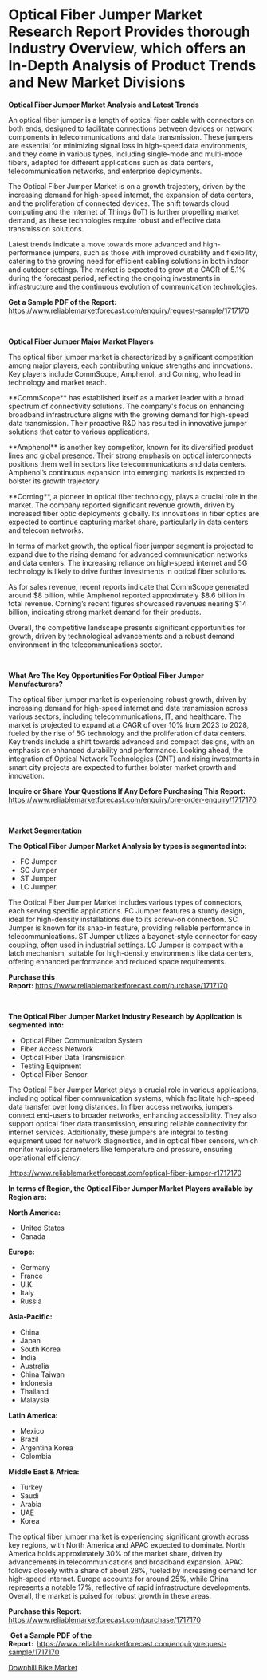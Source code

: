 <p><h1>Optical Fiber Jumper Market Research Report Provides thorough Industry Overview, which offers an In-Depth Analysis of Product Trends and New Market Divisions</h1></p><p><strong>Optical Fiber Jumper Market Analysis and Latest Trends</strong></p>
<p><p>An optical fiber jumper is a length of optical fiber cable with connectors on both ends, designed to facilitate connections between devices or network components in telecommunications and data transmission. These jumpers are essential for minimizing signal loss in high-speed data environments, and they come in various types, including single-mode and multi-mode fibers, adapted for different applications such as data centers, telecommunication networks, and enterprise deployments.</p><p>The Optical Fiber Jumper Market is on a growth trajectory, driven by the increasing demand for high-speed internet, the expansion of data centers, and the proliferation of connected devices. The shift towards cloud computing and the Internet of Things (IoT) is further propelling market demand, as these technologies require robust and effective data transmission solutions. </p><p>Latest trends indicate a move towards more advanced and high-performance jumpers, such as those with improved durability and flexibility, catering to the growing need for efficient cabling solutions in both indoor and outdoor settings. The market is expected to grow at a CAGR of 5.1% during the forecast period, reflecting the ongoing investments in infrastructure and the continuous evolution of communication technologies.</p></p>
<p><strong>Get a Sample PDF of the Report:&nbsp;</strong> <a href="https://www.reliablemarketforecast.com/enquiry/request-sample/1717170?utm_campaign=1893&utm_medium=2&utm_source=Github&utm_content=ia&utm_term=28122024&utm_id=optical-fiber-jumper">https://www.reliablemarketforecast.com/enquiry/request-sample/1717170</a></p>
<p>&nbsp;</p>
<p><strong>Optical Fiber Jumper Major Market Players</strong></p>
<p><p>The optical fiber jumper market is characterized by significant competition among major players, each contributing unique strengths and innovations. Key players include CommScope, Amphenol, and Corning, who lead in technology and market reach.</p><p>**CommScope** has established itself as a market leader with a broad spectrum of connectivity solutions. The company's focus on enhancing broadband infrastructure aligns with the growing demand for high-speed data transmission. Their proactive R&D has resulted in innovative jumper solutions that cater to various applications. </p><p>**Amphenol** is another key competitor, known for its diversified product lines and global presence. Their strong emphasis on optical interconnects positions them well in sectors like telecommunications and data centers. Amphenol’s continuous expansion into emerging markets is expected to bolster its growth trajectory.</p><p>**Corning**, a pioneer in optical fiber technology, plays a crucial role in the market. The company reported significant revenue growth, driven by increased fiber optic deployments globally. Its innovations in fiber optics are expected to continue capturing market share, particularly in data centers and telecom networks.</p><p>In terms of market growth, the optical fiber jumper segment is projected to expand due to the rising demand for advanced communication networks and data centers. The increasing reliance on high-speed internet and 5G technology is likely to drive further investments in optical fiber solutions.</p><p>As for sales revenue, recent reports indicate that CommScope generated around $8 billion, while Amphenol reported approximately $8.6 billion in total revenue. Corning’s recent figures showcased revenues nearing $14 billion, indicating strong market demand for their products. </p><p>Overall, the competitive landscape presents significant opportunities for growth, driven by technological advancements and a robust demand environment in the telecommunications sector.</p></p>
<p>&nbsp;</p>
<p><strong>What Are The Key Opportunities For Optical Fiber Jumper Manufacturers?</strong></p>
<p><p>The optical fiber jumper market is experiencing robust growth, driven by increasing demand for high-speed internet and data transmission across various sectors, including telecommunications, IT, and healthcare. The market is projected to expand at a CAGR of over 10% from 2023 to 2028, fueled by the rise of 5G technology and the proliferation of data centers. Key trends include a shift towards advanced and compact designs, with an emphasis on enhanced durability and performance. Looking ahead, the integration of Optical Network Technologies (ONT) and rising investments in smart city projects are expected to further bolster market growth and innovation.</p></p>
<p><strong>Inquire or Share Your Questions If Any Before Purchasing This Report:</strong> <a href="https://www.reliablemarketforecast.com/enquiry/pre-order-enquiry/1717170?utm_campaign=1893&utm_medium=2&utm_source=Github&utm_content=ia&utm_term=28122024&utm_id=optical-fiber-jumper">https://www.reliablemarketforecast.com/enquiry/pre-order-enquiry/1717170</a></p>
<p>&nbsp;</p>
<p><strong>Market Segmentation</strong></p>
<p><strong>The Optical Fiber Jumper Market Analysis by types is segmented into:</strong></p>
<p><ul><li>FC Jumper</li><li>SC Jumper</li><li>ST Jumper</li><li>LC Jumper</li></ul></p>
<p><p>The Optical Fiber Jumper Market includes various types of connectors, each serving specific applications. FC Jumper features a sturdy design, ideal for high-density installations due to its screw-on connection. SC Jumper is known for its snap-in feature, providing reliable performance in telecommunications. ST Jumper utilizes a bayonet-style connector for easy coupling, often used in industrial settings. LC Jumper is compact with a latch mechanism, suitable for high-density environments like data centers, offering enhanced performance and reduced space requirements.</p></p>
<p><strong>Purchase this Report:&nbsp;</strong><a href="https://www.reliablemarketforecast.com/purchase/1717170?utm_campaign=1893&utm_medium=2&utm_source=Github&utm_content=ia&utm_term=28122024&utm_id=optical-fiber-jumper">https://www.reliablemarketforecast.com/purchase/1717170</a></p>
<p>&nbsp;</p>
<p><strong>The Optical Fiber Jumper Market Industry Research by Application is segmented into:</strong></p>
<p><ul><li>Optical Fiber Communication System</li><li>Fiber Access Network</li><li>Optical Fiber Data Transmission</li><li>Testing Equipment</li><li>Optical Fiber Sensor</li></ul></p>
<p><p>The Optical Fiber Jumper Market plays a crucial role in various applications, including optical fiber communication systems, which facilitate high-speed data transfer over long distances. In fiber access networks, jumpers connect end-users to broader networks, enhancing accessibility. They also support optical fiber data transmission, ensuring reliable connectivity for internet services. Additionally, these jumpers are integral to testing equipment used for network diagnostics, and in optical fiber sensors, which monitor various parameters like temperature and pressure, ensuring operational efficiency.</p></p>
<p><a href="https://www.reliablemarketforecast.com/optical-fiber-jumper-r1717170?utm_campaign=1893&utm_medium=2&utm_source=Github&utm_content=ia&utm_term=28122024&utm_id=optical-fiber-jumper">&nbsp;https://www.reliablemarketforecast.com/optical-fiber-jumper-r1717170</a></p>
<p><strong>In terms of Region, the Optical Fiber Jumper Market Players available by Region are:</strong></p>
<p>
    <p> <strong> North America: </strong>
        <ul>
            <li>United States</li>
            <li>Canada</li>
        </ul>
        </p> 
    <p> <strong> Europe: </strong>
        <ul>
            <li>Germany</li>
            <li>France</li>
            <li>U.K.</li>
            <li>Italy</li>
            <li>Russia</li>
        </ul>
        </p> 
    <p> <strong> Asia-Pacific: </strong>
        <ul>
            <li>China</li>
            <li>Japan</li>
            <li>South Korea</li>
            <li>India</li>
            <li>Australia</li>
            <li>China Taiwan</li>
            <li>Indonesia</li>
            <li>Thailand</li>
            <li>Malaysia</li>
        </ul>
        </p> 
    <p> <strong> Latin America: </strong>
        <ul>
            <li>Mexico</li>
            <li>Brazil</li>
            <li>Argentina Korea</li>
            <li>Colombia</li>
        </ul>
        </p> 
    <p> <strong> Middle East & Africa: </strong>
        <ul>
            <li>Turkey</li>
            <li>Saudi</li>
            <li>Arabia</li>
            <li>UAE</li>
            <li>Korea</li>
        </ul>
    </p>
    </p>
<p><p>The optical fiber jumper market is experiencing significant growth across key regions, with North America and APAC expected to dominate. North America holds approximately 30% of the market share, driven by advancements in telecommunications and broadband expansion. APAC follows closely with a share of about 28%, fueled by increasing demand for high-speed internet. Europe accounts for around 25%, while China represents a notable 17%, reflective of rapid infrastructure developments. Overall, the market is poised for robust growth in these areas.</p></p>
<p><strong>Purchase this Report: </strong><a href="https://www.reliablemarketforecast.com/purchase/1717170?utm_campaign=1893&utm_medium=2&utm_source=Github&utm_content=ia&utm_term=28122024&utm_id=optical-fiber-jumper">https://www.reliablemarketforecast.com/purchase/1717170</a></p>
<p>&nbsp;<strong>Get a Sample PDF of the Report:&nbsp;&nbsp;</strong><a href="https://www.reliablemarketforecast.com/enquiry/request-sample/1717170?utm_campaign=1893&utm_medium=2&utm_source=Github&utm_content=ia&utm_term=28122024&utm_id=optical-fiber-jumper">https://www.reliablemarketforecast.com/enquiry/request-sample/1717170</a></p>
<p><strong></strong></p>
<p><p><a href="https://github.com/PeterParrish5/Market-Research-Report-List-7/blob/main/downhill-bike-market.md?utm_campaign=1893&utm_medium=2&utm_source=Github&utm_content=ia&utm_term=28122024&utm_id=optical-fiber-jumper">Downhill Bike Market</a></p></p>